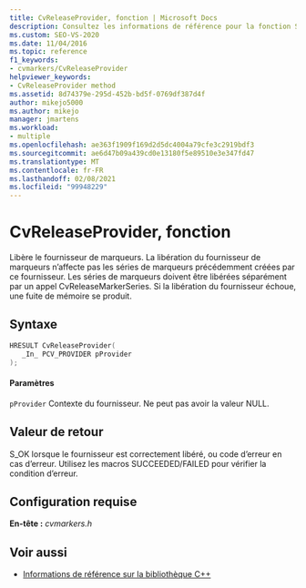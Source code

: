 ```yaml
---
title: CvReleaseProvider, fonction | Microsoft Docs
description: Consultez les informations de référence pour la fonction SDK du visualiseur concurrentiel Cvreleaseprovider, (bibliothèque C).
ms.custom: SEO-VS-2020
ms.date: 11/04/2016
ms.topic: reference
f1_keywords:
- cvmarkers/CvReleaseProvider
helpviewer_keywords:
- CvReleaseProvider method
ms.assetid: 8d74379e-295d-452b-bd5f-0769df387d4f
author: mikejo5000
ms.author: mikejo
manager: jmartens
ms.workload:
- multiple
ms.openlocfilehash: ae363f1909f169d2d5dc4004a79cfe3c2919bdf3
ms.sourcegitcommit: ae6d47b09a439cd0e13180f5e89510e3e347fd47
ms.translationtype: MT
ms.contentlocale: fr-FR
ms.lasthandoff: 02/08/2021
ms.locfileid: "99948229"
---
```

# <a name="cvreleaseprovider-function"></a>CvReleaseProvider, fonction
Libère le fournisseur de marqueurs. La libération du fournisseur de marqueurs n’affecte pas les séries de marqueurs précédemment créées par ce fournisseur. Les séries de marqueurs doivent être libérées séparément par un appel CvReleaseMarkerSeries. Si la libération du fournisseur échoue, une fuite de mémoire se produit.

## <a name="syntax"></a>Syntaxe

```C
HRESULT CvReleaseProvider(
   _In_ PCV_PROVIDER pProvider
);
```

#### <a name="parameters"></a>Paramètres
 `pProvider` Contexte du fournisseur. Ne peut pas avoir la valeur NULL.

## <a name="return-value"></a>Valeur de retour
 S_OK lorsque le fournisseur est correctement libéré, ou code d’erreur en cas d’erreur. Utilisez les macros SUCCEEDED/FAILED pour vérifier la condition d’erreur.

## <a name="requirements"></a>Configuration requise
 **En-tête :** *cvmarkers.h*

## <a name="see-also"></a>Voir aussi
- [Informations de référence sur la bibliothèque C++](../profiling/cpp-library-reference.md)